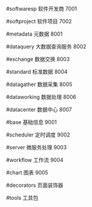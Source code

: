 
#softwaresp 软件开发商 7001

#softproject 软件项目 7002

#metadata 元数据 8001

#dataquery 大数据查询服务 8002

#exchange 数据交换 8003

#standard 标准数据 8004

#datagather 数据采集 8005

#dataworking 数据处理 8006

#datacenter 数据中心 8007

#base 基础信息 9001

#scheduler 定时调度 9002

#server 微服务处理 9003

#workflow 工作流 9004

#chart 图表 9005

#decorators 页面装饰器

#tools 工具包

